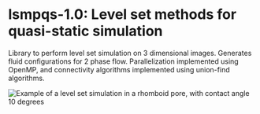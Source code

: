 # lsmpqs-1.0: Level set methods for quasi-static simulation

Library to perform level set simulation on 3 dimensional images. Generates fluid configurations for 2 phase flow.
Parallelization implemented using OpenMP, and connectivity algorithms implemented using union-find algorithms.

![Example of a level set simulation in a rhomboid pore, with contact angle 10 degrees](./data/40ca10_geom_view1.png=100x)




